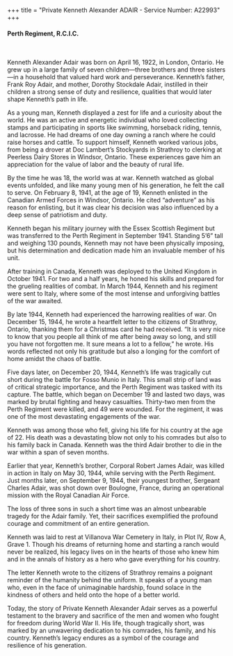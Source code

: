+++
title = "Private Kenneth Alexander ADAIR - Service Number: A22993"
+++

#### Perth Regiment, R.C.I.C.
<br>


Kenneth Alexander Adair was born on April 16, 1922, in London, Ontario. 
He grew up in a large family of seven children—three brothers and three sisters—in a household that valued hard work and perseverance. Kenneth’s father, Frank Roy Adair, and mother, Dorothy Stockdale Adair, instilled in their children a strong sense of duty and resilience, qualities that would later shape Kenneth’s path in life.

As a young man, Kenneth displayed a zest for life and a curiosity about the world. He was an active and energetic individual who loved collecting stamps and participating in sports like swimming, horseback riding, tennis, and lacrosse. He had dreams of one day owning a ranch where he could raise horses and cattle. 
To support himself, Kenneth worked various jobs, from being a drover at Doc Lambert’s Stockyards in Strathroy to clerking at Peerless Dairy Stores in Windsor, Ontario. These experiences gave him an appreciation for the value of labor and the beauty of rural life.

By the time he was 18, the world was at war. Kenneth watched as global events unfolded, and like many young men of his generation, he felt the call to serve. 
On February 8, 1941, at the age of 19, Kenneth enlisted in the Canadian Armed Forces in Windsor, Ontario. He cited “adventure” as his reason for enlisting, but it was clear his decision was also influenced by a deep sense of patriotism and duty.

Kenneth began his military journey with the Essex Scottish Regiment but was transferred to the Perth Regiment in September 1941. Standing 5’6” tall and weighing 130 pounds, Kenneth may not have been physically imposing, but his determination and dedication made him an invaluable member of his unit.

After training in Canada, Kenneth was deployed to the United Kingdom in October 1941. For two and a half years, he honed his skills and prepared for the grueling realities of combat. In March 1944, Kenneth and his regiment were sent to Italy, where some of the most intense and unforgiving battles of the war awaited.

By late 1944, Kenneth had experienced the harrowing realities of war. On December 15, 1944, he wrote a heartfelt letter to the citizens of Strathroy, Ontario, thanking them for a Christmas card he had received. “It is very nice to know that you people all think of me after being away so long, and still you have not forgotten me. It sure means a lot to a fellow,” he wrote. His words reflected not only his gratitude but also a longing for the comfort of home amidst the chaos of battle.

Five days later, on December 20, 1944, Kenneth’s life was tragically cut short during the battle for Fosso Munio in Italy. This small strip of land was of critical strategic importance, and the Perth Regiment was tasked with its capture. The battle, which began on December 19 and lasted two days, was marked by brutal fighting and heavy casualties. Thirty-two men from the Perth Regiment were killed, and 49 were wounded. 
For the regiment, it was one of the most devastating engagements of the war.

Kenneth was among those who fell, giving his life for his country at the age of 22. His death was a devastating blow not only to his comrades but also to his family back in Canada. 
Kenneth was the third Adair brother to die in the war within a span of seven months.

Earlier that year, Kenneth’s brother, Corporal Robert James Adair, was killed in action in Italy on May 30, 1944, while serving with the Perth Regiment. 
Just months later, on September 9, 1944, their youngest brother, Sergeant Charles Adair, was shot down over Boulogne, France, during an operational mission with the Royal Canadian Air Force.

The loss of three sons in such a short time was an almost unbearable tragedy for the Adair family. Yet, their sacrifices exemplified the profound courage and commitment of an entire generation.

Kenneth was laid to rest at Villanova War Cemetery in Italy, in Plot IV, Row A, Grave 1. 
Though his dreams of returning home and starting a ranch would never be realized, his legacy lives on in the hearts of those who knew him and in the annals of history as a hero who gave everything for his country.

The letter Kenneth wrote to the citizens of Strathroy remains a poignant reminder of the humanity behind the uniform. It speaks of a young man who, even in the face of unimaginable hardship, found solace in the kindness of others and held onto the hope of a better world.

Today, the story of Private Kenneth Alexander Adair serves as a powerful testament to the bravery and sacrifice of the men and women who fought for freedom during World War II. His life, though tragically short, was marked by an unwavering dedication to his comrades, his family, and his country. 
Kenneth’s legacy endures as a symbol of the courage and resilience of his generation.


